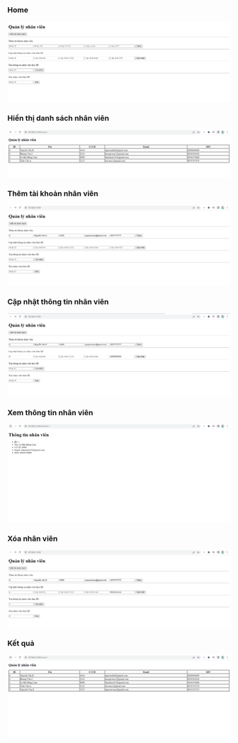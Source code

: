 ### Home
<img src="https://github.com/lhailam/LamLe_VNPT_IT3/blob/main/Tuan2/Nhanvien_MongoDB/image/home.PNG">

### Hiển thị danh sách nhân viên
<img src="https://github.com/lhailam/LamLe_VNPT_IT3/blob/main/Tuan2/Nhanvien_MongoDB/image/show.PNG">

### Thêm tài khoản nhân viên
<img src="https://github.com/lhailam/LamLe_VNPT_IT3/blob/main/Tuan2/Nhanvien_MongoDB/image/insert1.PNG">

### Cập nhật thông tin nhân viên
<img src="https://github.com/lhailam/LamLe_VNPT_IT3/blob/main/Tuan2/Nhanvien_MongoDB/image/update.PNG">

### Xem thông tin nhân viên
<img src="https://github.com/lhailam/LamLe_VNPT_IT3/blob/main/Tuan2/Nhanvien_MongoDB/image/infor.PNG">

### Xóa nhân viên
<img src="https://github.com/lhailam/LamLe_VNPT_IT3/blob/main/Tuan2/Nhanvien_MongoDB/image/delete.PNG">

### Kết quả
<img src="https://github.com/lhailam/LamLe_VNPT_IT3/blob/main/Tuan2/Nhanvien_MongoDB/image/show2.PNG">
